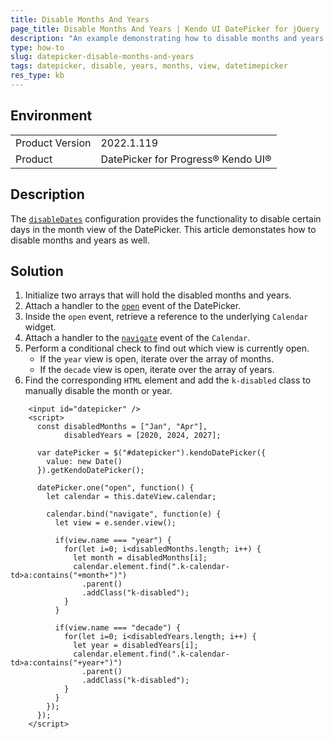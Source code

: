 ```yaml
---
title: Disable Months And Years
page_title: Disable Months And Years | Kendo UI DatePicker for jQuery
description: "An example demonstrating how to disable months and years in the DatePicker widget."
type: how-to
slug: datepicker-disable-months-and-years
tags: datepicker, disable, years, months, view, datetimepicker
res_type: kb
---
```


## Environment

<table>
	<tr>
		<td>Product Version</td>
		<td>2022.1.119</td>
	</tr>
	<tr>
		<td>Product</td>
		<td>DatePicker for Progress® Kendo UI®</td>
	</tr>
</table>

## Description

The [`disableDates`](/api/javascript/ui/datetimepicker/configuration/disabledates) configuration provides the functionality to disable certain days in the month view of the DatePicker. This article demonstates how to disable months and years as well.

## Solution

1. Initialize two arrays that will hold the disabled months and years.
1. Attach a handler to the [`open`](/api/javascript/ui/datepicker/events/open) event of the DatePicker.
1. Inside the `open` event, retrieve a reference to the underlying `Calendar` widget.
1. Attach a handler to the [`navigate`](/api/javascript/ui/calendar/events/navigate) event of the `Calendar`.
1. Perform a conditional check to find out which view is currently open.
   * If the `year` view is open, iterate over the array of months.
   * If the `decade` view is open, iterate over the array of years.
1. Find the corresponding `HTML` element and add the `k-disabled` class to manually disable the month or year.

```dojo
    <input id="datepicker" />
    <script>
      const disabledMonths = ["Jan", "Apr"],
            disabledYears = [2020, 2024, 2027];

      var datePicker = $("#datepicker").kendoDatePicker({
        value: new Date()
      }).getKendoDatePicker();

      datePicker.one("open", function() {
        let calendar = this.dateView.calendar;

        calendar.bind("navigate", function(e) {
          let view = e.sender.view();

          if(view.name === "year") {
            for(let i=0; i<disabledMonths.length; i++) {
              let month = disabledMonths[i];
              calendar.element.find(".k-calendar-td>a:contains("+month+")")
                .parent()
                .addClass("k-disabled");
            }
          }

          if(view.name === "decade") {
            for(let i=0; i<disabledYears.length; i++) {
              let year = disabledYears[i];
              calendar.element.find(".k-calendar-td>a:contains("+year+")")
                .parent()
                .addClass("k-disabled");
            }
          }
        });
      });
    </script>
```